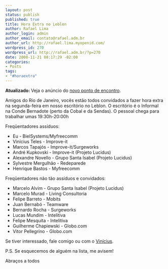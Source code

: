 ```yaml
--- 
layout: post
status: publish
published: true
title: Hora Extra no Leblon
author: Rafael Lima
author_login: admin
author_email: contato@rafael.adm.br
author_url: http://rafael.lima.myopenid.com/
wordpress_id: 270
wordpress_url: http://rafael.adm.br/?p=270
date: 2008-11-21 08:17:29 -02:00
categories: 
- Posts
tags: 
- "#horaextra"
---
```

<strong>Atualizado: </strong> Veja o anúncio do <a href="http://rafael.adm.br/p/novo-ponto-de-encontro-do-hora-extra/">novo ponto de encontro</a>.

Amigos do Rio de Janeiro, vocês estão todos convidados a fazer hora extra na segunda-feira em nosso escritório no Leblon. O escritório é o Informal na Conde Bernadote (perto da Cobal e da Sendas). O pessoal chega para trabalhar umas 19:30h-20:00h

Freqüentadores assíduos:
<ul>
	<li>Eu - BielSystems/Myfreecomm</li>
	<li>Vinícius Teles - Improve-it</li>
	<li>Marcos Tapajós - Improve-it/Surgeworks</li>
	<li>André Kupkovski - Improve-it (Projeto Lucidus)</li>
	<li>Alexandre Novello - Grupo Santa Isabel (Projeto Lucidus)</li>
	<li>Sylvestre Mergulhão - Redeparede</li>
	<li>Henrique Bastos - Myfreecomm</li>
</ul>
Freqüentadores não tão assíduos e convidados:
<ul>
	<li>Marcelo Alvim - Grupo Santa Isabel (Projeto Lucidus)</li>
	<li>Marcelo Murad - Living Consultoria</li>
	<li>Felipe Barreto - Mobits</li>
	<li>Juan Bernabó - Teamware</li>
	<li>Bernardo Rocha - Surgeworks</li>
	<li>Lucas Mundim - Intelitiva</li>
	<li>Felipe Mesquita - Intelitiva</li>
	<li>Guilherme Chapiewski - Globo.com</li>
	<li>Vitor Pellegrino - Globo.com</li>
</ul>
Se tiver interessado, fale comigo ou com o <a href="http://www.improveit.com.br/empresa/vinicius">Vinícius</a>.

P.S. Se esquecemos de alguém na lista, me avisem!

Abraços a todos
